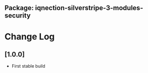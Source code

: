 ## Package: iqnection-silverstripe-3-modules-security
# Change Log


## [1.0.0]
- First stable build